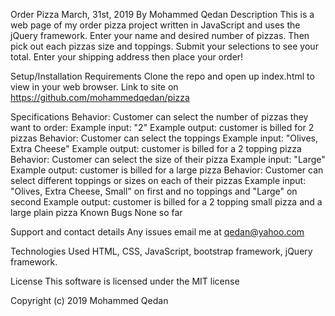 Order Pizza
March, 31st, 2019
By Mohammed Qedan
Description
This is a web page of my order pizza project written in JavaScript and uses the jQuery framework. Enter your name and desired number of pizzas. Then pick out each pizzas size and toppings. Submit your selections to see your total. Enter your shipping address then place your order!

Setup/Installation Requirements
Clone the repo and open up index.html to view in your web browser. Link to site on https://github.com/mohammedqedan/pizza

Specifications
Behavior: Customer can select the number of pizzas they want to order:
Example input: "2"
Example output: customer is billed for 2 pizzas
Behavior: Customer can select the toppings
Example input: "Olives, Extra Cheese"
Example output: customer is billed for a 2 topping pizza
Behavior: Customer can select the size of their pizza
Example input: "Large"
Example output: customer is billed for a large pizza
Behavior: Customer can select different toppings or sizes on each of their pizzas
Example input: "Olives, Extra Cheese, Small" on first and no toppings and "Large" on second
Example output: customer is billed for a 2 topping small pizza and a large plain pizza
Known Bugs
None so far

Support and contact details
Any issues email me at qedan@yahoo.com

Technologies Used
HTML, CSS, JavaScript, bootstrap framework, jQuery framework.

License
This software is licensed under the MIT license

Copyright (c) 2019 Mohammed Qedan
